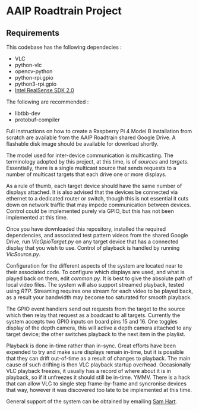 # AAIP Roadtrain Project
## Requirements
This codebase has the following dependecies :
- VLC
- python-vlc
- opencv-python
- python-rpi.gpio
- python3-rpi.gpio
- [Intel RealSense SDK 2.0](https://github.com/IntelRealSense/librealsense)

The following are recommended :
- libtbb-dev
- protobuf-compiler

Full instructions on how to create a Raspberry Pi 4 Model B installation from scratch
are available from the AAIP Roadtrain shared Google Drive.
A flashable disk image should be available for download shortly.

The model used for inter-device communication is multicasting.
The terminology adopted by this project, at this time, is of *sources* and *targets*.
Essentially, there is a single multicast source that sends requests to
a number of multicast targets that each drive one or more displays.

As a rule of thumb, each target device should have the same number of displays attached.
It is also advised that the devices be connected via ethernet to a dedicated router
or switch, though this is not essential it cuts down on network traffic that may impede
communication between devices. Control could be implemented purely via GPIO,
but this has not been implemented at this time.

Once you have downloaded this repository, installed the required dependencies,
and associated test pattern videos from the shared Google Drive,
run *VlcGpioTarget.py* on any target device that has a connected display
that you wish to use.
Control of playback is handled by running *VlcSource.py*.

Configuration for the different aspects of the system are located
near to their associated code.
To configure which displays are used, and what is played back on them, edit *common.py*.
It is best to give the absolute path of local video files.
The system will also support streamed playback, tested using *RTP*.
Streaming requires one stream for each video to be played back,
as a result your bandwidth may become too saturated for smooth playback.

The GPIO event handlers send out requests from the target to the source
which then relay that request as a boadcast to all targets.
Currently the system accepts two GPIO inputs on board pins 15 and 16.
One toggles display of the depth camera,
this will active a depth camera attached to any target device;
the other switches playback to the next item in the playlist.

Playback is done in-time rather than in-sync.
Great efforts have been expended to try and make sure displays remain in-time,
but it is possible that they can drift out-of-time as a result of changes to playback.
The main cause of such drifting is then VLC playback startup overhead.
Occasionally VLC playback freezes, it usually has a record of where about it is in playback,
so if it unfreezes it should still be in-time. YMMV.
There is a hack that can allow VLC to single step frame-by-frame and syncronise devices that
way, however it was discovered too late to be implemented at this time.

General support of the system can be obtained by emailing
[Sam Hart](mailto:wsdh500@york.ac.uk).
